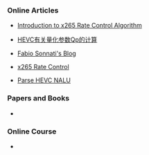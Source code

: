 
### Online Articles
* [Introduction to x265 Rate Control Algorithm](https://www.cnblogs.com/lakeone/p/5436481.html)

* [HEVC有关量化参数Qp的计算](https://blog.csdn.net/qq_32430349/article/details/58585624)

* [Fabio Sonnati's Blog](https://sonnati.wordpress.com/best-of-blog/) 

* [x265 Rate Control](http://www.ramugedia.com/rate-control-of-x265)

* [Parse HEVC NALU](https://blog.csdn.net/leixiaohua1020/article/details/46412607)

### Papers and Books
* 

### Online Course
*
